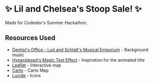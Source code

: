 # ✨ Lil and Chelsea's Stoop Sale! ✨

Made for Codedex's Summer Hackathon.

## Resources Used

- [Dentist's Office - Lud and Schlatt's Musical Emporium](https://www.youtube.com/watch?v=roI6DuSkpYg) - Background music
- [Hyperplexed's Magic Text Effect](https://codepen.io/Hyperplexed/pen/YzeOLYe) - Inspiration for the animated title
- [Leaflet](https://leafletjs.com/) - Interactive map
- [Carto](https://carto.com/) - Carto Map
- [Lucide](https://lucide.dev/) - Icons